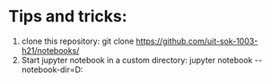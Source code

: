 # Tips and tricks:
 1. clone this repository: git clone https://github.com/uit-sok-1003-h21/notebooks/
 2. Start jupyter notebook in a custom directory: jupyter notebook --notebook-dir=D:
